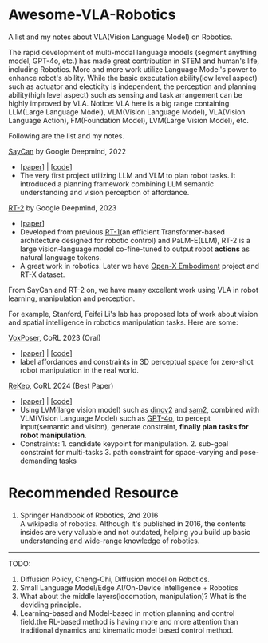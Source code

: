# Awesome-VLA-Robotics
A list and my notes about VLA(Vision Language Model) on Robotics.  

The rapid development of multi-modal language models (segment  anything model, GPT-4o, etc.) has made great contribution in STEM and human's life, including Robotics. More and more work utilize Language Model's power to enhance robot's ability. While the basic executation ability(low level aspect) such as actuator and electicity is independent, the perception and planning ability(high level aspect) such as sensing and task arrangement can be highly improved by VLA.
Notice: VLA here is a big range containing LLM(Large Language Model), VLM(Vision Language Model), VLA(Vision Language Action), FM(Foundation Model), LVM(Large Vision Model), etc.


Following are the list and my notes.

[SayCan](https://say-can.github.io) by Google Deepmind, 2022
* [[paper](https://say-can.github.io/assets/palm_saycan.pdf)] | [[code](https://github.com/google-research/google-research/tree/master/saycan)]
* The very first project utilizing LLM and VLM to plan robot tasks. It introduced a planning framework combining LLM semantic understanding and vision perception of affordance.

[RT-2](https://robotics-transformer2.github.io) by Google Deepmind, 2023
* [[paper](https://robotics-transformer2.github.io/assets/rt2.pdf)]
* Developed from previous [RT-1](https://robotics-transformer1.github.io)(an efficient Transformer-based architecture designed for robotic control) and PaLM-E(LLM), RT-2 is a large vision-language model co-fine-tuned to output robot **actions** as natural language tokens.
* A great work in robotics. Later we have [Open-X Embodiment](https://robotics-transformer-x.github.io) project and RT-X dataset.

From SayCan and RT-2 on, we have many excellent work using VLA in robot learning, manipulation and perception.

For example, Stanford, Feifei Li's lab has proposed lots of work about vision and spatial intelligence in robotics manipulation tasks. Here are some:

[VoxPoser](https://voxposer.github.io), CoRL 2023 (Oral)
* [[paper](https://arxiv.org/abs/2307.05973)] | [[code](https://github.com/huangwl18/VoxPoser)]
* label affordances and constraints in 3D perceptual space for zero-shot robot manipulation in the real world.

[ReKep](https://rekep-robot.github.io), CoRL 2024 (Best Paper)
* [[paper](https://arxiv.org/abs/2409.01652)] | [[code](https://github.com/huangwl18/ReKep)]
* Using LVM(large vision model) such as [dinov2](https://ai.meta.com/blog/dino-v2-computer-vision-self-supervised-learning/) and [sam2](https://ai.meta.com/sam2/), combined with VLM(Vision Language Model) such as [GPT-4o](https://openai.com/index/hello-gpt-4o/), to percept input(semantic and vision), generate constraint, **finally plan tasks for robot manipulation**.
* Constraints: 1. candidate keypoint for manipulation. 2. sub-goal constraint for multi-tasks 3. path constraint for space-varying and pose-demanding tasks



# Recommended Resource
1. Springer Handbook of Robotics, 2nd 2016  
A wikipedia of robotics. Although it's published in 2016, the contents insides are very valuable and not outdated, helping you build up basic understanding and wide-range knowledge of robotics.




---
TODO: 
1. Diffusion Policy, Cheng-Chi, Diffusion model on Robotics.
2. Small Language Model/Edge AI/On-Device Intelligence + Robotics
3. What about the middle layers(locomotion, manipulation)? What is the deviding principle.  
4. Learning-based and Model-based in motion planning and control field.the RL-based method is having more and more attention than traditional dynamics and kinematic model based control method.
